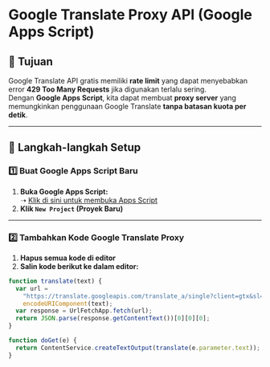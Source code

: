 # Google Translate Proxy API (Google Apps Script)

## 📌 Tujuan

Google Translate API gratis memiliki **rate limit** yang dapat menyebabkan error **429 Too Many Requests** jika digunakan terlalu sering.  
Dengan **Google Apps Script**, kita dapat membuat **proxy server** yang memungkinkan penggunaan Google Translate **tanpa batasan kuota per detik**.

---

## 🚀 **Langkah-langkah Setup**

### **1️⃣ Buat Google Apps Script Baru**

1. **Buka Google Apps Script:**  
   ➝ [Klik di sini untuk membuka Apps Script](https://script.google.com)
2. **Klik `New Project` (Proyek Baru)**

---

### **2️⃣ Tambahkan Kode Google Translate Proxy**

1. **Hapus semua kode di editor**
2. **Salin kode berikut ke dalam editor:**

```javascript
function translate(text) {
  var url =
    "https://translate.googleapis.com/translate_a/single?client=gtx&sl=en&tl=pl&dt=t&q=" +
    encodeURIComponent(text);
  var response = UrlFetchApp.fetch(url);
  return JSON.parse(response.getContentText())[0][0][0];
}

function doGet(e) {
  return ContentService.createTextOutput(translate(e.parameter.text));
}
```
